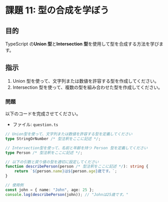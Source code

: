 # 課題 11: 型の合成を学ぼう

## 目的

TypeScript の**Union 型**と**Intersection 型**を使用して型を合成する方法を学びます。

## 指示

1. Union 型を使って、文字列または数値を許容する型を作成してください。
2. Intersection 型を使って、複数の型を組み合わせた型を作成してください。

### 問題

以下のコードを完成させてください。

- ファイル: `question.ts`

```typescript
// Union型を使って、文字列または数値を許容する型を定義してください
type StringOrNumber /* 型注釈をここに記述 */;

// Intersection型を使って、名前と年齢を持つ Person 型を定義してください
type Person /* 型注釈をここに記述 */;

// 以下の引数と戻り値の型を適切に設定してください
function describePerson(person /* 型注釈をここに記述 */): string {
    return `${person.name}は${person.age}歳です。`;
}

// 使用例
const john = { name: "John", age: 25 };
console.log(describePerson(john)); // "Johnは25歳です。"
```
